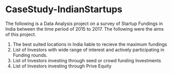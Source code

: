 # CaseStudy-IndianStartups
The following is a Data Analysis project on a survey of Startup Fundings in India between the time period of 2015 to 2017. The following were the aims of this project.
1. The best suited locations in India liable to recieve the maximum fundings
2. List of Investors with wide range of interest and actively participating in Funding rounds.
3. List of Investors investing through seed or crowd funding Investments
4. List of Investors investing through Prive Equity
